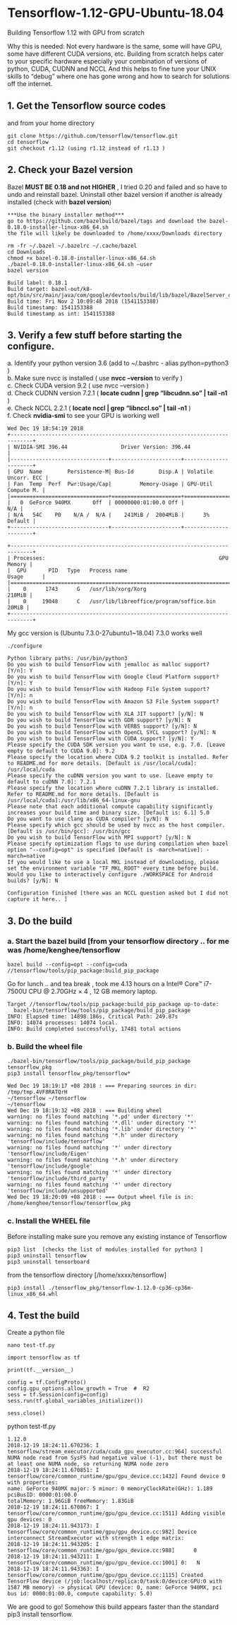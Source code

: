 # Tensorflow-1.12-GPU-Ubuntu-18.04
Building Tensorflow 1.12 with GPU from scratch

Why this is needed:  Not every hardware is the same, some will have GPU, some have different CUDA versions, etc.  Building from scratch helps cater to your specific hardware especially your combination of versions of python, CUDA, CUDNN and NCCL   And this helps to fine tune your UNIX skills to “debug” where one has gone wrong and how to search for solutions off the internet. 

## 1.  Get the Tensorflow source codes

and from your home directory
```
git clone https://github.com/tensorflow/tensorflow.git  
cd tensorflow
git checkout r1.12 (using r1.12 instead of r1.13 )
```
## 2.  Check your Bazel version

Bazel **MUST BE 0.18 and not HIGHER** , I tried 0.20 and failed and so have to undo and reinstall bazel.
Uninstall other bazel version if another is already installed (check with **bazel version**)
```
***Use the binary installer method***
go to https://github.com/bazelbuild/bazel/tags and download the bazel-0.18.0-installer-linux-x86_64.sh
the file will likely be downloaded to /home/xxxx/Downloads directory
```

```bazel shutdown
rm -fr ~/.bazel ~/.bazelrc ~/.cache/bazel
cd Downloads
chmod +x bazel-0.18.0-installer-linux-x86_64.sh
./bazel-0.18.0-installer-linux-x86_64.sh –user
bazel version  
```
```
Build label: 0.18.1
Build target: bazel-out/k8-opt/bin/src/main/java/com/google/devtools/build/lib/bazel/BazelServer_deploy.jar
Build time: Fri Nov 2 10:09:48 2018 (1541153388)
Build timestamp: 1541153388
Build timestamp as int: 1541153388
```

## 3.  Verify a few stuff before starting the configure.

a. Identify your python version  3.6 (add to ~/.bashrc - alias python=python3 )  
b. Make sure nvcc is installed ( use **nvcc –version** to verify )  
c. Check CUDA version 9.2  ( use nvcc –version )  
d. Check CUDNN version  7.2.1 ( **locate cudnn | grep “libcudnn.so” | tail -n1** )   
e. Check NCCL 2.2.1 ( **locate nccl | grep “libnccl.so” | tail -n1** )  
f. Check **nvidia-smi** to see your GPU is working well 
```
Wed Dec 19 18:54:19 2018       
+-----------------------------------------------------------------------------+
| NVIDIA-SMI 396.44                 Driver Version: 396.44                    |
|-------------------------------+----------------------+----------------------+
| GPU  Name        Persistence-M| Bus-Id        Disp.A | Volatile Uncorr. ECC |
| Fan  Temp  Perf  Pwr:Usage/Cap|         Memory-Usage | GPU-Util  Compute M. |
|===============================+======================+======================|
|   0  GeForce 940MX       Off  | 00000000:01:00.0 Off |                  N/A |
| N/A   54C    P0    N/A /  N/A |    241MiB /  2004MiB |      3%      Default |
+-------------------------------+----------------------+----------------------+
                                                                               
+-----------------------------------------------------------------------------+
| Processes:                                                       GPU Memory |
|  GPU       PID   Type   Process name                             Usage      |
|=============================================================================|
|    0      1743      G   /usr/lib/xorg/Xorg                           210MiB |
|    0     19048      C   /usr/lib/libreoffice/program/soffice.bin      20MiB |
+-----------------------------------------------------------------------------+
```
My gcc version is (Ubuntu 7.3.0-27ubuntu1~18.04) 7.3.0 works well
```
./configure
```
    Python library paths: /usr/bin/python3
    Do you wish to build TensorFlow with jemalloc as malloc support? [Y/n]: Y
    Do you wish to build TensorFlow with Google Cloud Platform support? [Y/n]: Y
    Do you wish to build TensorFlow with Hadoop File System support? [Y/n]: n
    Do you wish to build TensorFlow with Amazon S3 File System support? [Y/n]: n
    Do you wish to build TensorFlow with XLA JIT support? [y/N]: N
    Do you wish to build TensorFlow with GDR support? [y/N]: N
    Do you wish to build TensorFlow with VERBS support? [y/N]: N
    Do you wish to build TensorFlow with OpenCL SYCL support? [y/N]: N
    Do you wish to build TensorFlow with CUDA support? [y/N]: Y
    Please specify the CUDA SDK version you want to use, e.g. 7.0. [Leave empty to default to CUDA 9.0]: 9.2
    Please specify the location where CUDA 9.2 toolkit is installed. Refer to README.md for more details. [Default is /usr/local/cuda]: /usr/local/cuda
    Please specify the cuDNN version you want to use. [Leave empty to default to cuDNN 7.0]: 7.2.1
    Please specify the location where cuDNN 7.2.1 library is installed. Refer to README.md for more details. [Default is /usr/local/cuda]:/usr/lib/x86_64-linux-gnu
    Please note that each additional compute capability significantly increases your build time and binary size. [Default is: 6.1] 5.0
    Do you want to use clang as CUDA compiler? [y/N]: N
    Please specify which gcc should be used by nvcc as the host compiler. [Default is /usr/bin/gcc]: /usr/bin/gcc
    Do you wish to build TensorFlow with MPI support? [y/N]: N
    Please specify optimization flags to use during compilation when bazel option "--config=opt" is specified [Default is -march=native]: -march=native
    If you would like to use a local MKL instead of downloading, please set the environment variable "TF_MKL_ROOT" every time before build.
    Would you like to interactively configure ./WORKSPACE for Android builds? [y/N]: N

    Configuration finished [there was an NCCL question asked but I did not capture it here.. ]


## 3.  Do the build 

### a.   Start the bazel build [from your tensorflow directory .. for me was /home/kenghee/tensorflow
```
bazel build --config=opt --config=cuda //tensorflow/tools/pip_package:build_pip_package
```
Go for lunch .. and tea break , took me 4.13 hours on a Intel® Core™ i7-7500U CPU @ 2.70GHz × 4 , 12 GB memory laptop.
```
Target //tensorflow/tools/pip_package:build_pip_package up-to-date:
  bazel-bin/tensorflow/tools/pip_package/build_pip_package
INFO: Elapsed time: 14898.186s, Critical Path: 249.87s
INFO: 14074 processes: 14074 local.
INFO: Build completed successfully, 17481 total actions
```
### b.  Build the wheel file
```
./bazel-bin/tensorflow/tools/pip_package/build_pip_package tensorflow_pkg
pip3 install tensorflow_pkg/tensorflow*
```
```
Wed Dec 19 18:19:17 +08 2018 : === Preparing sources in dir: /tmp/tmp.4VF8RATQrH
~/tensorflow ~/tensorflow
~/tensorflow
Wed Dec 19 18:19:32 +08 2018 : === Building wheel
warning: no files found matching '*.pd' under directory '*'
warning: no files found matching '*.dll' under directory '*'
warning: no files found matching '*.lib' under directory '*'
warning: no files found matching '*.h' under directory 'tensorflow/include/tensorflow'
warning: no files found matching '*' under directory 'tensorflow/include/Eigen'
warning: no files found matching '*.h' under directory 'tensorflow/include/google'
warning: no files found matching '*' under directory 'tensorflow/include/third_party'
warning: no files found matching '*' under directory 'tensorflow/include/unsupported'
Wed Dec 19 18:20:09 +08 2018 : === Output wheel file is in: /home/kenghee/tensorflow/tensorflow_pkg
```
### c.  Install the WHEEL file

Before installing make sure you remove any existing instance of Tensorflow 
```
pip3 list  [checks the list of modules installed for python3 ]
pip3 uninstall tensorflow
pip3 uninstall tensorboard
```
from the tensorflow directory [/home/xxxx/tensorflow]
```
pip3 install ./tensorflow_pkg/tensorflow-1.12.0-cp36-cp36m-linux_x86_64.whl
```
## 4. Test the build

Create a python file
```
nano test-tf.py

import tensorflow as tf

print(tf.__version__)

config = tf.ConfigProto()
config.gpu_options.allow_growth = True  #  R2
sess = tf.Session(config=config)
sess.run(tf.global_variables_initializer())

sess.close()
```
python test-tf.py
```
1.12.0
2018-12-19 18:24:11.670236: I tensorflow/stream_executor/cuda/cuda_gpu_executor.cc:964] successful NUMA node read from SysFS had negative value (-1), but there must be at least one NUMA node, so returning NUMA node zero
2018-12-19 18:24:11.670851: I tensorflow/core/common_runtime/gpu/gpu_device.cc:1432] Found device 0 with properties: 
name: GeForce 940MX major: 5 minor: 0 memoryClockRate(GHz): 1.189
pciBusID: 0000:01:00.0
totalMemory: 1.96GiB freeMemory: 1.83GiB
2018-12-19 18:24:11.670867: I tensorflow/core/common_runtime/gpu/gpu_device.cc:1511] Adding visible gpu devices: 0
2018-12-19 18:24:11.943173: I tensorflow/core/common_runtime/gpu/gpu_device.cc:982] Device interconnect StreamExecutor with strength 1 edge matrix:
2018-12-19 18:24:11.943205: I tensorflow/core/common_runtime/gpu/gpu_device.cc:988]      0 
2018-12-19 18:24:11.943211: I tensorflow/core/common_runtime/gpu/gpu_device.cc:1001] 0:   N 
2018-12-19 18:24:11.943363: I tensorflow/core/common_runtime/gpu/gpu_device.cc:1115] Created TensorFlow device (/job:localhost/replica:0/task:0/device:GPU:0 with 1587 MB memory) -> physical GPU (device: 0, name: GeForce 940MX, pci bus id: 0000:01:00.0, compute capability: 5.0)
```
We are good to go! Somehow this build appears faster than the standard pip3 install tensorflow.  
